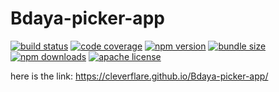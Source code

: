 # Bdaya-picker-app

[![build status][build-badge]][build]
[![code coverage][coverage-badge]][coverage]
[![npm version][version-badge]][package]
[![bundle size][minzip-badge]][bundlephobia]
[![npm downloads][downloads-badge]][npmtrends]
[![apache license][license-badge]][license]

[build-badge]: https://img.shields.io/github/workflow/status/paypal/paypal-js/validate?logo=github&style=flat-square
[build]: https://github.com/paypal/paypal-js/actions?query=workflow%3Avalidate
[coverage-badge]: https://img.shields.io/codecov/c/github/paypal/paypal-js.svg?style=flat-square
[coverage]: https://codecov.io/github/paypal/paypal-js/
[version-badge]: https://img.shields.io/npm/v/@paypal/paypal-js.svg?style=flat-square
[package]: https://www.npmjs.com/package/@paypal/paypal-js
[minzip-badge]: https://img.shields.io/bundlephobia/minzip/@paypal/paypal-js.svg?style=flat-square
[bundlephobia]: https://bundlephobia.com/result?p=@paypal/paypal-js
[downloads-badge]: https://img.shields.io/npm/dm/@paypal/paypal-js.svg?style=flat-square
[npmtrends]: https://www.npmtrends.com/@paypal/paypal-js
[license-badge]: https://img.shields.io/npm/l/@paypal/paypal-js.svg?style=flat-square
[license]: https://github.com/paypal/paypal-js/blob/main/LICENSE

here is the link: https://cleverflare.github.io/Bdaya-picker-app/
